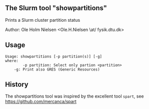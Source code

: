 The Slurm tool "showpartitions"
-------------------------------

Prints a Slurm cluster partition status 

Author: Ole Holm Nielsen <Ole.H.Nielsen \at/ fysik.dtu.dk>

Usage
-----

```
Usage: showpartitions [-p partition(s)] [-g]
where:
        -p partition: Select only partion <partition>
	-g: Print also GRES (Generic Resources)
```

History
-------

The showpartitions tool was inspired by the excellent tool ```spart```, see https://github.com/mercanca/spart
